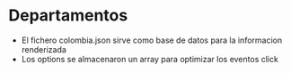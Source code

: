 # Departamentos
* El fichero colombia.json sirve como base de datos para la informacion renderizada
* Los options se almacenaron un array para optimizar los eventos click

